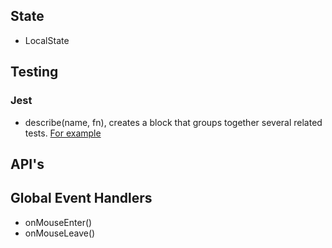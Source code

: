 ## State

- LocalState

## Testing

### Jest

- describe(name, fn), creates a block that groups together several related tests. [For example](https://jestjs.io/docs/api#describename-fn)

## API's

## Global Event Handlers

- onMouseEnter()
- onMouseLeave()
